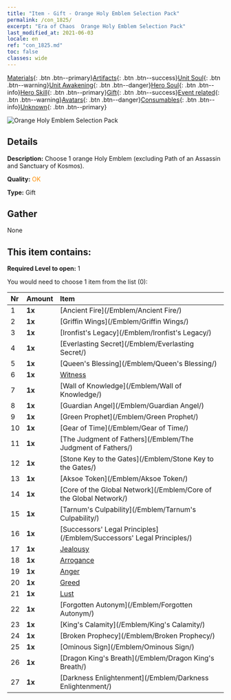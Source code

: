 ```yaml
---
title: "Item - Gift - Orange Holy Emblem Selection Pack"
permalink: /con_1825/
excerpt: "Era of Chaos  Orange Holy Emblem Selection Pack"
last_modified_at: 2021-06-03
locale: en
ref: "con_1825.md"
toc: false
classes: wide
---
```

 [Materials](/Items/){: .btn .btn--primary}[Artifacts](/Items/Artifacts/){: .btn .btn--success}[Unit Soul](/Items/UnitSoul/){: .btn .btn--warning}[Unit Awakening](/Items/UnitAwakening/){: .btn .btn--danger}[Hero Soul](/Items/HeroSoul/){: .btn .btn--info}[Hero Skill](/Items/HeroSkill/){: .btn .btn--primary}[Gift](/Items/Gift/){: .btn .btn--success}[Event related](/Items/Events/){: .btn .btn--warning}[Avatars](/Items/Avatars/){: .btn .btn--danger}[Consumables](/Items/Consumables/){: .btn .btn--info}[Unknown](/Items/Unknown/){: .btn .btn--primary}

 ![Orange Holy Emblem Selection Pack](/images/t/i_907416.png)

## Details
 **Description:** Choose 1 orange Holy Emblem (excluding Path of an Assassin and Sanctuary of Kosmos).

 **Quality:** <span style="color: #FF8C00">OK</span>

 **Type:** Gift

## Gather

  None

## This item contains:

 **Required Level to open:** 1

 You would need to choose 1 item from the list (0):

  | Nr | Amount |     Item    |
  |:---|:-------|:------------|
  | 1 |  **1x** | [Ancient Fire](/Emblem/Ancient Fire/) |  | 
  | 2 |  **1x** | [Griffin Wings](/Emblem/Griffin Wings/) |  | 
  | 3 |  **1x** | [Ironfist's Legacy](/Emblem/Ironfist's Legacy/) |  | 
  | 4 |  **1x** | [Everlasting Secret](/Emblem/Everlasting Secret/) |  | 
  | 5 |  **1x** | [Queen's Blessing](/Emblem/Queen's Blessing/) |  | 
  | 6 |  **1x** | [Witness](/Emblem/Witness/) |  | 
  | 7 |  **1x** | [Wall of Knowledge](/Emblem/Wall of Knowledge/) |  | 
  | 8 |  **1x** | [Guardian Angel](/Emblem/Guardian Angel/) |  | 
  | 9 |  **1x** | [Green Prophet](/Emblem/Green Prophet/) |  | 
  | 10 |  **1x** | [Gear of Time](/Emblem/Gear of Time/) |  | 
  | 11 |  **1x** | [The Judgment of Fathers](/Emblem/The Judgment of Fathers/) |  | 
  | 12 |  **1x** | [Stone Key to the Gates](/Emblem/Stone Key to the Gates/) |  | 
  | 13 |  **1x** | [Aksoe Token](/Emblem/Aksoe Token/) |  | 
  | 14 |  **1x** | [Core of the Global Network](/Emblem/Core of the Global Network/) |  | 
  | 15 |  **1x** | [Tarnum's Culpability](/Emblem/Tarnum's Culpability/) |  | 
  | 16 |  **1x** | [Successors' Legal Principles](/Emblem/Successors' Legal Principles/) |  | 
  | 17 |  **1x** | [Jealousy](/Emblem/Jealousy/) |  | 
  | 18 |  **1x** | [Arrogance](/Emblem/Arrogance/) |  | 
  | 19 |  **1x** | [Anger](/Emblem/Anger/) |  | 
  | 20 |  **1x** | [Greed](/Emblem/Greed/) |  | 
  | 21 |  **1x** | [Lust](/Emblem/Lust/) |  | 
  | 22 |  **1x** | [Forgotten Autonym](/Emblem/Forgotten Autonym/) |  | 
  | 23 |  **1x** | [King's Calamity](/Emblem/King's Calamity/) |  | 
  | 24 |  **1x** | [Broken Prophecy](/Emblem/Broken Prophecy/) |  | 
  | 25 |  **1x** | [Ominous Sign](/Emblem/Ominous Sign/) |  | 
  | 26 |  **1x** | [Dragon King's Breath](/Emblem/Dragon King's Breath/) |  | 
  | 27 |  **1x** | [Darkness Enlightenment](/Emblem/Darkness Enlightenment/) |  | 
